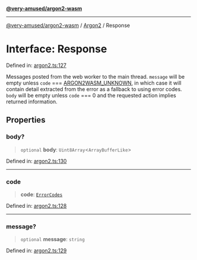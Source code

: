 [**@very-amused/argon2-wasm**](../../../README.md)

***

[@very-amused/argon2-wasm](../../../globals.md) / [Argon2](../README.md) / Response

# Interface: Response

Defined in: [argon2.ts:127](https://github.com/very-amused/argon2-wasm/blob/47b257a3b6005a78b5ab5522815ee0b1322dd8a6/src/argon2.ts#L127)

Messages posted from the web worker to the main thread.
`message` will be empty unless `code` === [ARGON2WASM\_UNKNOWN](../enumerations/ErrorCodes.md#argon2wasm_unknown),
in which case it will contain detail extracted from the error as a fallback to using error codes.
`body` will be empty unless `code` === 0 and the requested action implies returned information.

## Properties

### body?

> `optional` **body**: `Uint8Array`\<`ArrayBufferLike`\>

Defined in: [argon2.ts:130](https://github.com/very-amused/argon2-wasm/blob/47b257a3b6005a78b5ab5522815ee0b1322dd8a6/src/argon2.ts#L130)

***

### code

> **code**: [`ErrorCodes`](../enumerations/ErrorCodes.md)

Defined in: [argon2.ts:128](https://github.com/very-amused/argon2-wasm/blob/47b257a3b6005a78b5ab5522815ee0b1322dd8a6/src/argon2.ts#L128)

***

### message?

> `optional` **message**: `string`

Defined in: [argon2.ts:129](https://github.com/very-amused/argon2-wasm/blob/47b257a3b6005a78b5ab5522815ee0b1322dd8a6/src/argon2.ts#L129)
